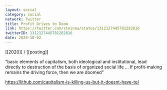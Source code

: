 ```yaml
---
layout: social
category: social
network: Twitter
title: Profit Drives to Doom
link: https://twitter.com/steinea/status/1312127445781282816
twitterID: 1312127445781282816
date: 2020-10-02
---
```


[[2020]] / [[posting]]

"basic elements of capitalism, both ideological and institutional, lead directly to destruction of the basis of organized social life ... If profit-making remains the driving force, then we are doomed"

<https://lithub.com/capitalism-is-killing-us-but-it-doesnt-have-to/>
